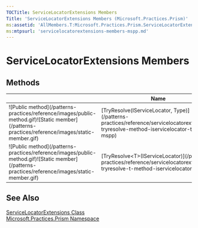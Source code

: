 ```yaml
---
TOCTitle: ServiceLocatorExtensions Members
Title: 'ServiceLocatorExtensions Members (Microsoft.Practices.Prism)'
ms:assetid: 'AllMembers.T:Microsoft.Practices.Prism.ServiceLocatorExtensions'
ms:mtpsurl: 'servicelocatorextensions-members-mspp.md'
---
```


# ServiceLocatorExtensions Members

## Methods

<table>

<thead>
<tr class="header">
<th>&nbsp;&nbsp;&nbsp;&nbsp;&nbsp;&nbsp;&nbsp;&nbsp;&nbsp;&nbsp;</th>
<th>Name</th>
<th>Description</th>
</tr>
</thead>
<tbody>
<tr class="odd">
<td>![Public method](/patterns-practices/reference/images/public-method.gif)![Static member](/patterns-practices/reference/images/static-member.gif)</td>
<td>[TryResolve(IServiceLocator, Type)](/patterns-practices/reference/servicelocatorextensions-tryresolve-method-iservicelocator-type-mspp)</td>
<td><div class="summary">
Attempts to resolve specified type from the underlying IServiceLocator.
</div></td>
</tr>
<tr class="even">
<td>![Public method](/patterns-practices/reference/images/public-method.gif)![Static member](/patterns-practices/reference/images/static-member.gif)</td>
<td>[TryResolve&lt;T&gt;(IServiceLocator)](/patterns-practices/reference/servicelocatorextensions-tryresolve-t-method-iservicelocator-mspp)</td>
<td><div class="summary">
Attempts to resolve specified type from the underlying IServiceLocator.
</div></td>
</tr>
</tbody>
</table>

## See Also
[ServiceLocatorExtensions Class](/patterns-practices/reference/servicelocatorextensions-class-mspp)  
[Microsoft.Practices.Prism Namespace](/patterns-practices/reference/mspp-namespace)